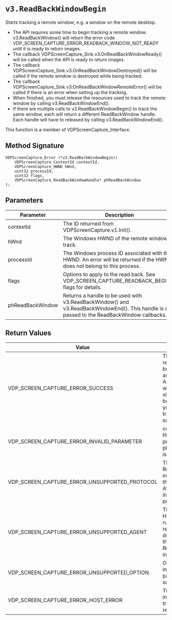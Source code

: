 # `v3.ReadBackWindowBegin`
Starts tracking a remote window; e.g. a window on the remote desktop.
- The API requires some time to begin tracking a remote window. v3.ReadBackWindow() will return the error code VDP_SCREEN_CAPTURE_ERROR_READBACK_WINDOW_NOT_READY until it is ready to return images.
- The callback VDPScreenCapture_Sink.v3.OnReadBackWindowReady() will be called when the API is ready to return images.
- The callback VDPScreenCapture_Sink.v3.OnReadBackWindowDestroyed() will be called if the remote window is destroyed while being tracked.
- The callback VDPScreenCapture_Sink.v3.OnReadBackWindowRemoteError() will be called if there is an error when setting up the tracking.
- When finished, you must release the resources used to track the remote window by calling v3.ReadBackWindowEnd().
- If there are multiple calls to v3.ReadBackWindowBegin() to track the same window, each will return a different ReadBackWindow handle. Each handle will have to released by calling v3.ReadBackWindowEnd().

This function is a member of VDPScreenCapture_Interface.

## Method Signature
```
VDPScreenCapture_Error (*v3.ReadBackWindowBegin)(
    VDPScreenCapture_ContextId contextId,
    VDPScreenCapture_HWND hWnd,
    uint32 processId,
    uint32 flags,
    VDPScreenCapture_ReadBackWindowHandle* phReadBackWindow
);
```

## Parameters
| Parameter | Description |
|-----------|-------------|
| contextId | The ID returned from VDPScreenCapture.v1.Init(). |
| hWnd | The Windows HWND of the remote window to track. |
| processId | The Windows process ID associated with the HWND. An error will be returned if the HWND does not belong to this process. |
| flags | Options to apply to the read back. See VDP_SCREEN_CAPTURE_READBACK_BEGIN_* flags for details. |
| phReadBackWindow | Returns a handle to be used with v3.ReadBackWindow() and v3.ReadBackWindowEnd(). This handle is also passed to the ReadBackWindow callbacks. |

## Return Values
| Value | Description |
|-------|-------------|
| VDP_SCREEN_CAPTURE_ERROR_SUCCESS | The tracking of the remote window is being initialized by asking the Horizon Agent to track the window. One of the sink functions will be called to notify you if setting up the tracking was successful or not. |
| VDP_SCREEN_CAPTURE_ERROR_INVALID_PARAMETER | contextId is invalid, hWnd is 0, processId is 0 or phReadBackWindow is NULL. |
| VDP_SCREEN_CAPTURE_ERROR_UNSUPPORTED_PROTOCOL | The ReadBackWindow interface requires the Blast protocol. Attempts to use the interface with other protocols will fail. |
| VDP_SCREEN_CAPTURE_ERROR_UNSUPPORTED_AGENT | The version of the Horizon Agent running on the remote desktop does not support the ReadbackWindow interface. |
| VDP_SCREEN_CAPTURE_ERROR_UNSUPPORTED_OPTION | One of the options in the flags parameter is not supported. |
| VDP_SCREEN_CAPTURE_ERROR_HOST_ERROR | There was an error in setting up the tracking of the remote window. |


